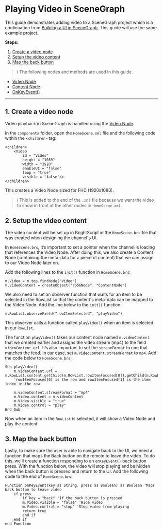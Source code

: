 # Playing Video in SceneGraph

This guide demonstrates adding video to a SceneGraph project which is a continuation from [Building a UI in SceneGraph](/develop/sdk-development/scenegraph-ui.md). This guide will use the same example project.

**Steps:**

1. [Create a video node](#1-create-a-video-node)
2. [Setup the video content](#2-setup-the-video-content)
3. [Map the back button](#3-map-the-back-button)

> :information_source: The following nodes and methods are used in this guide.
* [Video Node](https://sdkdocs.roku.com/display/sdkdoc/Video)
* [Content Node](https://sdkdocs.roku.com/display/sdkdoc/ContentNode)
* [OnKeyEvent()](https://sdkdocs.roku.com/pages/viewpage.action?pageId=1608547)

---

## 1. Create a video node

Video playback in SceneGraph is handled using the [Video Node](https://sdkdocs.roku.com/display/sdkdoc/Video).

In the `components` folder, open the `HomeScene.xml` file and the following code within the `<children>` tag:

```brightscript
<children>
    <Video
        id = "Video"
        height = "1080"
        width = "1920"
        enableUI = "false"
        loop = "true"
        visible = "false"/>
</children>
```

This creates a Video Node sized for FHD (1920x1080).

> :information_source: This is added to the end of the `.xml` file because we want the video to show in front of the other nodes in `HomeScene.xml`.

## 2. Setup the video content

The video content will be set up in BrightScript in the `HomeScene.brs` file that was created when designing the channel's UI.

In `HomeScene.brs`, it’s important to set a pointer when the channel is loading that references the Video Node. After doing this, we also create a Content Node (containing the meta-data for a piece of content) that we can assign to our Video Node later on.

Add the following lines to the `init()` function in `HomeScene.brs`:

```brightscript
m.Video = m.top.findNode("Video")
m.videoContent = createObject("roSGNode", "ContentNode")
```

We also need to set an observer function that waits for an item to be selected in the RowList so that the content's meta-data can be mapped to the Video Node. Add the line below to the `init()` function:

```brightscript
m.RowList.observeField("rowItemSelected", "playVideo")
```

This observer calls a function called `playVideo()` when an item is selected in our `RowList`.

The function `playVideo()` takes our content node named `m.videoContent` that we created earlier and assigns the video stream (mp4) to the field `videoContent.url`. It’s also important to set the `streamFormat` to one that matches the feed. In our case, set `m.videoContent.streamFormat` to `mp4`. Add the code below to `HomeScene.brs`:

```brightscript
Sub playVideo()
    m.videoContent.url = m.RowList.content.getChild(m.RowList.rowItemFocused[0]).getChild(m.RowList.rowItemFocused[1]).URL
    'rowItemFocused[0] is the row and rowItemFocused[1] is the item index in the row

    m.videoContent.streamFormat = "mp4"
    m.Video.content = m.videoContent
    m.Video.visible = "true"
    m.Video.control = "play"
End Sub
```

Now when an item in the `RowList` is selected, it will show a Video Node and play the content.

## 3. Map the back button

Lastly, to make sure the user is able to navigate back to the UI, we need a function that maps the Back button on the remote to leave the video. To do this, we'll create a function responding to an `onKeyEvent()` back button press. With the function below, the video will stop playing and be hidden when the back button is pressed and return to the UI. Add the following code to the end of `HomeScene.brs`:

```brightscript
Function onKeyEvent(key as String, press as Boolean) as Boolean 'Maps back button to leave video
    if press
    	if key = "back" 'If the back button is pressed
		m.Video.visible = "false" 'Hide video
		m.Video.control = "stop" 'Stop video from playing
		return true
        end if
    end if
end Function
```
